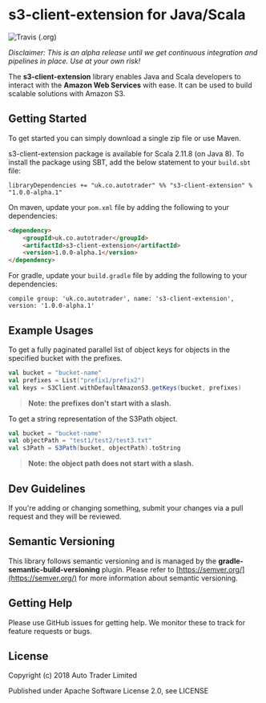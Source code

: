 # s3-client-extension for Java/Scala
![Travis (.org)](https://img.shields.io/travis/autotraderuk/s3-client-extension.svg)

*Disclaimer: This is an alpha release until we get continuous integration and pipelines in place. Use at your own risk!*
  
The **s3-client-extension** library enables Java and Scala developers to interact with the **Amazon Web Services** with ease.
It can be used to build scalable solutions with Amazon S3.
  
## Getting Started  
  
To get started you can simply download a single zip file or use Maven.  
  
s3-client-extension package is available for Scala 2.11.8 (on Java 8). To install the package using SBT,
add the below statement to your `build.sbt` file:
  
```
libraryDependencies += "uk.co.autotrader" %% "s3-client-extension" % "1.0.0-alpha.1" 
```
  
On maven, update your `pom.xml` file by adding the following to your dependencies:  

```html
<dependency>
	<groupId>uk.co.autotrader</groupId>
	<artifactId>s3-client-extension</artifactId>
	<version>1.0.0-alpha.1</version>
</dependency>
```

For gradle, update your `build.gradle` file by adding the following to your dependencies:
```
compile group: 'uk.co.autotrader', name: 's3-client-extension', version: '1.0.0-alpha.1'
```
## Example Usages

To get a fully paginated parallel list of object keys for objects in the specified bucket with the prefixes.
  
```scala
val bucket = "bucket-name"
val prefixes = List("prefix1/prefix2")
val keys = S3Client.withDefaultAmazonS3.getKeys(bucket, prefixes)
```

> **Note: the prefixes don't start with a slash.**

To get a string representation of the S3Path object.

```scala
val bucket = "bucket-name"
val objectPath = "test1/test2/test3.txt"
val s3Path = S3Path(bucket, objectPath).toString
```
> **Note: the object path does not start with a slash.**

## Dev Guidelines

If you're adding or changing something, submit your changes via a pull request and they will be reviewed.

## Semantic Versioning

This library follows semantic versioning and is managed by the **gradle-semantic-build-versioning** plugin. 
Please refer to [https://semver.org/](https://semver.org/) for more information about semantic versioning.

## Getting Help  
  
Please use GitHub issues for getting help. We monitor these to track for feature requests or bugs.  
    
## License  
Copyright (c) 2018 Auto Trader Limited

Published under Apache Software License 2.0, see LICENSE